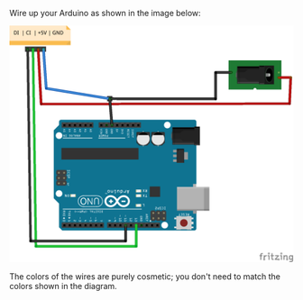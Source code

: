 Wire up your Arduino as shown in the image below:

![Fritzing diagram dim=500h](led-strip-fritzing.png)

The colors of the wires are purely cosmetic; you don't need to match the colors shown in the diagram.

